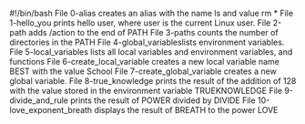 #!/bin/bash
File 0-alias creates an alias with the name ls and value rm *
File 1-hello_you prints hello user, where user is the current Linux user.
File 2-path adds /action to the end of PATH
File 3-paths counts the number of directories in the PATH
File 4-global_variableslists environment variables.
File 5-local_variables lists all local variables and environment variables, and functions
File 6-create_local_variable creates a new local variable name BEST with the value School
File 7-create_global_variable creates a new global variable.
File 8-true_knowledge prints the result of the addition of 128 with the value stored in the environment variable TRUEKNOWLEDGE
File 9-divide_and_rule prints the result of POWER divided by DIVIDE
File 10-love_exponent_breath displays the result of BREATH to the power LOVE
